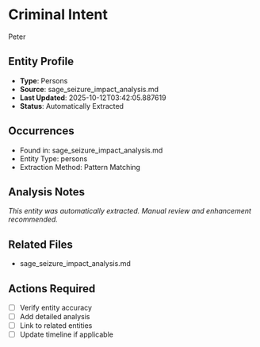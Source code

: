 # Criminal Intent

Peter

## Entity Profile
- **Type**: Persons
- **Source**: sage_seizure_impact_analysis.md
- **Last Updated**: 2025-10-12T03:42:05.887619
- **Status**: Automatically Extracted

## Occurrences
- Found in: sage_seizure_impact_analysis.md
- Entity Type: persons
- Extraction Method: Pattern Matching

## Analysis Notes
*This entity was automatically extracted. Manual review and enhancement recommended.*

## Related Files
- sage_seizure_impact_analysis.md

## Actions Required
- [ ] Verify entity accuracy
- [ ] Add detailed analysis
- [ ] Link to related entities
- [ ] Update timeline if applicable
